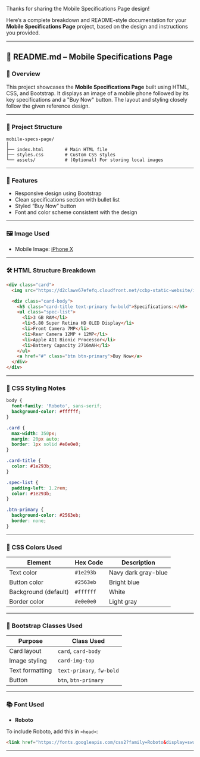 Thanks for sharing the Mobile Specifications Page design!

Here’s a complete breakdown and README-style documentation for your **Mobile Specifications Page** project, based on the design and instructions you provided.

---

## 📄 **README.md – Mobile Specifications Page**

### 📌 Overview

This project showcases the **Mobile Specifications Page** built using HTML, CSS, and Bootstrap. It displays an image of a mobile phone followed by its key specifications and a "Buy Now" button. The layout and styling closely follow the given reference design.

---

### 🧱 Project Structure

```
mobile-specs-page/
│
├── index.html        # Main HTML file
├── styles.css        # Custom CSS styles
└── assets/           # (Optional) For storing local images
```

---

### 🎯 Features

* Responsive design using Bootstrap
* Clean specifications section with bullet list
* Styled “Buy Now” button
* Font and color scheme consistent with the design

---

### 🖼️ Image Used

* Mobile Image:
  [iPhone X](https://d2clawv67efefq.cloudfront.net/ccbp-static-website/iphoneX-bg.png)

---

### 🛠️ HTML Structure Breakdown

```html
<div class="card">
  <img src="https://d2clawv67efefq.cloudfront.net/ccbp-static-website/iphoneX-bg.png" class="card-img-top" alt="iPhone X" />

  <div class="card-body">
    <h5 class="card-title text-primary fw-bold">Specifications:</h5>
    <ul class="spec-list">
      <li>3 GB RAM</li>
      <li>5.80 Super Retina HD OLED Display</li>
      <li>Front Camera 7MP</li>
      <li>Rear Camera 12MP + 12MP</li>
      <li>Apple A11 Bionic Processor</li>
      <li>Battery Capacity 2716mAH</li>
    </ul>
    <a href="#" class="btn btn-primary">Buy Now</a>
  </div>
</div>
```

---

### 🎨 CSS Styling Notes

```css
body {
  font-family: 'Roboto', sans-serif;
  background-color: #ffffff;
}

.card {
  max-width: 350px;
  margin: 20px auto;
  border: 1px solid #e0e0e0;
}

.card-title {
  color: #1e293b;
}

.spec-list {
  padding-left: 1.2rem;
  color: #1e293b;
}

.btn-primary {
  background-color: #2563eb;
  border: none;
}
```

---

### 🎨 CSS Colors Used

| Element              | Hex Code  | Description         |
| -------------------- | --------- | ------------------- |
| Text color           | `#1e293b` | Navy dark gray-blue |
| Button color         | `#2563eb` | Bright blue         |
| Background (default) | `#ffffff` | White               |
| Border color         | `#e0e0e0` | Light gray          |

---

### 🧩 Bootstrap Classes Used

| Purpose         | Class Used                |
| --------------- | ------------------------- |
| Card layout     | `card`, `card-body`       |
| Image styling   | `card-img-top`            |
| Text formatting | `text-primary`, `fw-bold` |
| Button          | `btn`, `btn-primary`      |

---

### 📚 Font Used

* **Roboto**

To include Roboto, add this in `<head>`:

```html
<link href="https://fonts.googleapis.com/css2?family=Roboto&display=swap" rel="stylesheet" />
```

---


